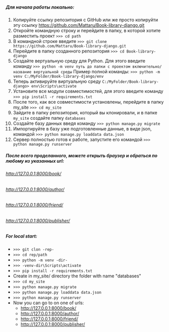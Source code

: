 ##### Для начала работы локально:
1. Копируйте ссылку репозитория с GitHub или же просто копируйти эту ссылку https://github.com/Mattaru/Book-library-django.git
1. Откройте командную строку и перейдите в папку, в которой хотите разместить проект `>>> cd path`
1. В командной строке введите `>>> git clone https://github.com/Mattaru/Book-library-django.git`
1. Перейдите в папку созданного репозитория `>>> cd Book-library-django`
1. Создайте вертуальную среду для Python. Для этого введите команду `>>> python -m venv путь до папки с проектом включительно/название вертуальной среды`
Пример полной команды: `>>> python -m venv C:/MyFolder/Book-library-django/env`
1. Теперь активируйте виртуальную среду `C:/MyFolder/Book-library-django> env\Scripts\activate`
1. Установите все модули совместимостей, для этого введите команду `>>> pip install -r requirements.txt` 
1. После того, как все совместимости установлены, перейдите в папку my_site `>>> cd my_site`
1. Зайдите в папку репозитория, который вы клонировали, и в папке `my_site` создайте папку `databases`
1. Создайте базу данных введя команду `>>> python manage.py migrate`
1. Импортируйте в базу уже подготовленные данные, в виде json, командой `>>> python manage.py loaddata data.json `
1. Сервер полностью готов к работе, запустите его командой `>>> python manage.py runserver`
##### После всего проделанного, можете открыть браузер и обраться по любому из указанных url:
###### http://127.0.0.1:8000/book/
###### http://127.0.0.1:8000/author/
###### http://127.0.0.1:8000/friend/
###### http://127.0.0.1:8000/publisher/


##### For local start:
* `>>> git clon -rep-`
* `>>> cd rep/path`
* `>>> python -m venv -dir-`
* `>>> -venv-dir\Scripts\activate`
* `>>> pip install -r requirements.txt`
* Create in my_site/ directory the folder with name "databases"
* `>>> cd my_site`
* `>>> python manage.py migrate`
* `>>> python manage.py loaddata data.json`
* `>>> python manage.py runserver`
* Now you can go to on one of urls:
  * http://127.0.0.1:8000/book/
  * http://127.0.0.1:8000/author/
  * http://127.0.0.1:8000/friend/
  * http://127.0.0.1:8000/publisher/
